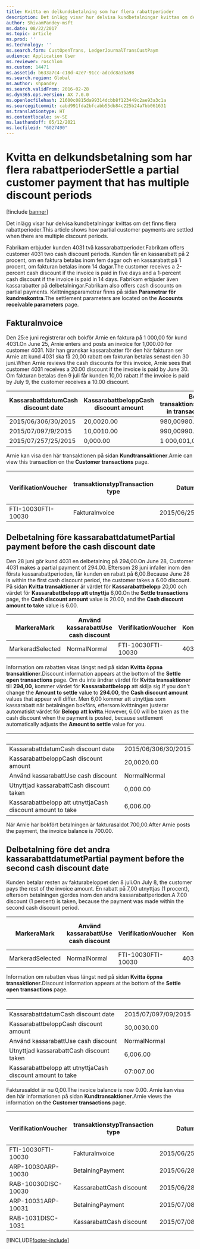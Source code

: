 ```yaml
---
title: Kvitta en delkundsbetalning som har flera rabattperioder
description: Det inlägg visar hur delvisa kundbetalningar kvittas om det finns flera rabattperioder.
author: ShivamPandey-msft
ms.date: 08/22/2017
ms.topic: article
ms.prod: ''
ms.technology: ''
ms.search.form: CustOpenTrans, LedgerJournalTransCustPaym
audience: Application User
ms.reviewer: roschlom
ms.custom: 14471
ms.assetid: b633a7c4-c18d-42e7-91cc-adcdc8a3ba98
ms.search.region: Global
ms.author: shpandey
ms.search.validFrom: 2016-02-28
ms.dyn365.ops.version: AX 7.0.0
ms.openlocfilehash: 21600c0815da99314dcbb8f123449c2ae93a3c1a
ms.sourcegitcommit: cabd991fda2bfcabb55db84c225b24a7bb061631
ms.translationtype: HT
ms.contentlocale: sv-SE
ms.lasthandoff: 05/12/2021
ms.locfileid: "6027490"
---
```

# <a name="settle-a-partial-customer-payment-that-has-multiple-discount-periods"></a><span data-ttu-id="e68fd-103">Kvitta en delkundsbetalning som har flera rabattperioder</span><span class="sxs-lookup"><span data-stu-id="e68fd-103">Settle a partial customer payment that has multiple discount periods</span></span>

[!include [banner](../includes/banner.md)]

<span data-ttu-id="e68fd-104">Det inlägg visar hur delvisa kundbetalningar kvittas om det finns flera rabattperioder.</span><span class="sxs-lookup"><span data-stu-id="e68fd-104">This article shows how partial customer payments are settled when there are multiple discount periods.</span></span>

<span data-ttu-id="e68fd-105">Fabrikam erbjuder kunden 4031 två kassarabattperioder.</span><span class="sxs-lookup"><span data-stu-id="e68fd-105">Fabrikam offers customer 4031 two cash discount periods.</span></span> <span data-ttu-id="e68fd-106">Kunden får en kassarabatt på 2 procent, om en faktura betalas inom fem dagar och en kassarabatt på 1 procent, om fakturan betalas inom 14 dagar.</span><span class="sxs-lookup"><span data-stu-id="e68fd-106">The customer receives a 2-percent cash discount if the invoice is paid in five days and a 1-percent cash discount if the invoice is paid in 14 days.</span></span> <span data-ttu-id="e68fd-107">Fabrikam erbjuder även kassarabatter på delbetalningar.</span><span class="sxs-lookup"><span data-stu-id="e68fd-107">Fabrikam also offers cash discounts on partial payments.</span></span> <span data-ttu-id="e68fd-108">Kvittningsparametrar finns på sidan **Parametrar för kundreskontra**.</span><span class="sxs-lookup"><span data-stu-id="e68fd-108">The settlement parameters are located on the **Accounts receivable parameters** page.</span></span>

## <a name="invoice"></a><span data-ttu-id="e68fd-109">Faktura</span><span class="sxs-lookup"><span data-stu-id="e68fd-109">Invoice</span></span>
<span data-ttu-id="e68fd-110">Den 25:e juni registrerar och bokför Arnie en faktura på 1 000,00 för kund 4031.</span><span class="sxs-lookup"><span data-stu-id="e68fd-110">On June 25, Arnie enters and posts an invoice for 1,000.00 for customer 4031.</span></span> <span data-ttu-id="e68fd-111">När han granskar kassarabatter för den här fakturan ser Arnie att kund 4031 ska få 20,00 rabatt om fakturan betalas senast den 30 juni.</span><span class="sxs-lookup"><span data-stu-id="e68fd-111">When Arnie reviews the cash discounts for this invoice, Arnie sees that customer 4031 receives a 20.00 discount if the invoice is paid by June 30.</span></span> <span data-ttu-id="e68fd-112">Om fakturan betalas den 9 juli får kunden 10,00 rabatt.</span><span class="sxs-lookup"><span data-stu-id="e68fd-112">If the invoice is paid by July 9, the customer receives a 10.00 discount.</span></span>

| <span data-ttu-id="e68fd-113">Kassarabattdatum</span><span class="sxs-lookup"><span data-stu-id="e68fd-113">Cash discount date</span></span> | <span data-ttu-id="e68fd-114">Kassarabattbelopp</span><span class="sxs-lookup"><span data-stu-id="e68fd-114">Cash discount amount</span></span> | <span data-ttu-id="e68fd-115">Belopp i transaktionsvalutan</span><span class="sxs-lookup"><span data-stu-id="e68fd-115">Amount in transaction currency</span></span> |
|--------------------|----------------------|--------------------------------|
| <span data-ttu-id="e68fd-116">2015/06/30</span><span class="sxs-lookup"><span data-stu-id="e68fd-116">6/30/2015</span></span>          | <span data-ttu-id="e68fd-117">20,00</span><span class="sxs-lookup"><span data-stu-id="e68fd-117">20.00</span></span>                | <span data-ttu-id="e68fd-118">980,00</span><span class="sxs-lookup"><span data-stu-id="e68fd-118">980.00</span></span>                         |
| <span data-ttu-id="e68fd-119">2015/07/09</span><span class="sxs-lookup"><span data-stu-id="e68fd-119">7/9/2015</span></span>           | <span data-ttu-id="e68fd-120">10,00</span><span class="sxs-lookup"><span data-stu-id="e68fd-120">10.00</span></span>                | <span data-ttu-id="e68fd-121">990,00</span><span class="sxs-lookup"><span data-stu-id="e68fd-121">990.00</span></span>                         |
| <span data-ttu-id="e68fd-122">2015/07/25</span><span class="sxs-lookup"><span data-stu-id="e68fd-122">7/25/2015</span></span>          | <span data-ttu-id="e68fd-123">0,00</span><span class="sxs-lookup"><span data-stu-id="e68fd-123">0.00</span></span>                 | <span data-ttu-id="e68fd-124">1 000,00</span><span class="sxs-lookup"><span data-stu-id="e68fd-124">1,000.00</span></span>                       |

<span data-ttu-id="e68fd-125">Arnie kan visa den här transaktionen på sidan **Kundtransaktioner**.</span><span class="sxs-lookup"><span data-stu-id="e68fd-125">Arnie can view this transaction on the **Customer transactions** page.</span></span>

| <span data-ttu-id="e68fd-126">Verifikation</span><span class="sxs-lookup"><span data-stu-id="e68fd-126">Voucher</span></span>   | <span data-ttu-id="e68fd-127">transaktionstyp</span><span class="sxs-lookup"><span data-stu-id="e68fd-127">Transaction type</span></span> | <span data-ttu-id="e68fd-128">Datum</span><span class="sxs-lookup"><span data-stu-id="e68fd-128">Date</span></span>      | <span data-ttu-id="e68fd-129">Faktura</span><span class="sxs-lookup"><span data-stu-id="e68fd-129">Invoice</span></span> | <span data-ttu-id="e68fd-130">Debetbelopp i transaktionsvaluta</span><span class="sxs-lookup"><span data-stu-id="e68fd-130">Amount in transaction currency debit</span></span> | <span data-ttu-id="e68fd-131">Kreditbelopp i transaktionsvaluta</span><span class="sxs-lookup"><span data-stu-id="e68fd-131">Amount in transaction currency credit</span></span> | <span data-ttu-id="e68fd-132">Saldo</span><span class="sxs-lookup"><span data-stu-id="e68fd-132">Balance</span></span>  | <span data-ttu-id="e68fd-133">Valuta</span><span class="sxs-lookup"><span data-stu-id="e68fd-133">Currency</span></span> |
|-----------|------------------|-----------|---------|--------------------------------------|---------------------------------------|----------|----------|
| <span data-ttu-id="e68fd-134">FTI-10030</span><span class="sxs-lookup"><span data-stu-id="e68fd-134">FTI-10030</span></span> | <span data-ttu-id="e68fd-135">Faktura</span><span class="sxs-lookup"><span data-stu-id="e68fd-135">Invoice</span></span>          | <span data-ttu-id="e68fd-136">2015/06/25</span><span class="sxs-lookup"><span data-stu-id="e68fd-136">6/25/2015</span></span> | <span data-ttu-id="e68fd-137">10030</span><span class="sxs-lookup"><span data-stu-id="e68fd-137">10030</span></span>   | <span data-ttu-id="e68fd-138">1 000,00</span><span class="sxs-lookup"><span data-stu-id="e68fd-138">1,000.00</span></span>                             |                                       | <span data-ttu-id="e68fd-139">1 000,00</span><span class="sxs-lookup"><span data-stu-id="e68fd-139">1,000.00</span></span> | <span data-ttu-id="e68fd-140">USD</span><span class="sxs-lookup"><span data-stu-id="e68fd-140">USD</span></span>      |

## <a name="partial-payment-before-the-cash-discount-date"></a><span data-ttu-id="e68fd-141">Delbetalning före kassarabattdatumet</span><span class="sxs-lookup"><span data-stu-id="e68fd-141">Partial payment before the cash discount date</span></span>
<span data-ttu-id="e68fd-142">Den 28 juni gör kund 4031 en delbetalning på 294,00.</span><span class="sxs-lookup"><span data-stu-id="e68fd-142">On June 28, Customer 4031 makes a partial payment of 294.00.</span></span> <span data-ttu-id="e68fd-143">Eftersom 28 juni infaller inom den första kassarabattperioden, får kunden en rabatt på 6,00.</span><span class="sxs-lookup"><span data-stu-id="e68fd-143">Because June 28 is within the first cash discount period, the customer takes a 6.00 discount.</span></span> <span data-ttu-id="e68fd-144">På sidan **Kvitta transaktioner** är värdet för **Kassarabattbelopp** 20,00 och värdet för **Kassarabattbelopp att utnyttja** 6,00.</span><span class="sxs-lookup"><span data-stu-id="e68fd-144">On the **Settle transactions** page, the **Cash discount amount** value is 20.00, and the **Cash discount amount to take** value is 6.00.</span></span>

| <span data-ttu-id="e68fd-145">Markera</span><span class="sxs-lookup"><span data-stu-id="e68fd-145">Mark</span></span>     | <span data-ttu-id="e68fd-146">Använd kassarabatt</span><span class="sxs-lookup"><span data-stu-id="e68fd-146">Use cash discount</span></span> | <span data-ttu-id="e68fd-147">Verifikation</span><span class="sxs-lookup"><span data-stu-id="e68fd-147">Voucher</span></span>   | <span data-ttu-id="e68fd-148">Konto</span><span class="sxs-lookup"><span data-stu-id="e68fd-148">Account</span></span> | <span data-ttu-id="e68fd-149">Datum</span><span class="sxs-lookup"><span data-stu-id="e68fd-149">Date</span></span>      | <span data-ttu-id="e68fd-150">Förfallodatum</span><span class="sxs-lookup"><span data-stu-id="e68fd-150">Due date</span></span>  | <span data-ttu-id="e68fd-151">Faktura</span><span class="sxs-lookup"><span data-stu-id="e68fd-151">Invoice</span></span> | <span data-ttu-id="e68fd-152">Belopp i transaktionsvalutan</span><span class="sxs-lookup"><span data-stu-id="e68fd-152">Amount in transaction currency</span></span> | <span data-ttu-id="e68fd-153">Valuta</span><span class="sxs-lookup"><span data-stu-id="e68fd-153">Currency</span></span> | <span data-ttu-id="e68fd-154">Belopp att kvitta</span><span class="sxs-lookup"><span data-stu-id="e68fd-154">Amount to settle</span></span> |
|----------|-------------------|-----------|---------|-----------|-----------|---------|--------------------------------|----------|------------------|
| <span data-ttu-id="e68fd-155">Markerad</span><span class="sxs-lookup"><span data-stu-id="e68fd-155">Selected</span></span> | <span data-ttu-id="e68fd-156">Normal</span><span class="sxs-lookup"><span data-stu-id="e68fd-156">Normal</span></span>            | <span data-ttu-id="e68fd-157">FTI-10030</span><span class="sxs-lookup"><span data-stu-id="e68fd-157">FTI-10030</span></span> | <span data-ttu-id="e68fd-158">4031</span><span class="sxs-lookup"><span data-stu-id="e68fd-158">4031</span></span>    | <span data-ttu-id="e68fd-159">2015/06/25</span><span class="sxs-lookup"><span data-stu-id="e68fd-159">6/25/2015</span></span> | <span data-ttu-id="e68fd-160">2015/07/25</span><span class="sxs-lookup"><span data-stu-id="e68fd-160">7/25/2015</span></span> | <span data-ttu-id="e68fd-161">10030</span><span class="sxs-lookup"><span data-stu-id="e68fd-161">10030</span></span>   | <span data-ttu-id="e68fd-162">1 000,00</span><span class="sxs-lookup"><span data-stu-id="e68fd-162">1,000.00</span></span>                       | <span data-ttu-id="e68fd-163">USD</span><span class="sxs-lookup"><span data-stu-id="e68fd-163">USD</span></span>      | <span data-ttu-id="e68fd-164">294,00</span><span class="sxs-lookup"><span data-stu-id="e68fd-164">294.00</span></span>           |

<span data-ttu-id="e68fd-165">Information om rabatten visas längst ned på sidan **Kvitta öppna transaktioner**.</span><span class="sxs-lookup"><span data-stu-id="e68fd-165">Discount information appears at the bottom of the **Settle open transactions** page.</span></span> <span data-ttu-id="e68fd-166">Om du inte ändrar värdet för **Kvitta transaktioner** till **294,00**, kommer värdet för **Kassarabattbelopp** att skilja sig.</span><span class="sxs-lookup"><span data-stu-id="e68fd-166">If you don't change the **Amount to settle** value to **294.00**, the **Cash discount amount** values that appear will differ.</span></span> <span data-ttu-id="e68fd-167">Men 6,00 kommer att utnyttjas som kassarabatt när betalningen bokförs, eftersom kvittningen justerar automatiskt värdet för **Belopp att kvitta**.</span><span class="sxs-lookup"><span data-stu-id="e68fd-167">However, 6.00 will be taken as the cash discount when the payment is posted, because settlement automatically adjusts the **Amount to settle** value for you.</span></span>

| &nbsp;                       | &nbsp;    |
|------------------------------|-----------|
| <span data-ttu-id="e68fd-168">Kassarabattdatum</span><span class="sxs-lookup"><span data-stu-id="e68fd-168">Cash discount date</span></span>           | <span data-ttu-id="e68fd-169">2015/06/30</span><span class="sxs-lookup"><span data-stu-id="e68fd-169">6/30/2015</span></span> |
| <span data-ttu-id="e68fd-170">Kassarabattbelopp</span><span class="sxs-lookup"><span data-stu-id="e68fd-170">Cash discount amount</span></span>         | <span data-ttu-id="e68fd-171">20,00</span><span class="sxs-lookup"><span data-stu-id="e68fd-171">20.00</span></span>     |
| <span data-ttu-id="e68fd-172">Använd kassarabatt</span><span class="sxs-lookup"><span data-stu-id="e68fd-172">Use cash discount</span></span>            | <span data-ttu-id="e68fd-173">Normal</span><span class="sxs-lookup"><span data-stu-id="e68fd-173">Normal</span></span>    |
| <span data-ttu-id="e68fd-174">Utnyttjad kassarabatt</span><span class="sxs-lookup"><span data-stu-id="e68fd-174">Cash discount taken</span></span>          | <span data-ttu-id="e68fd-175">0,00</span><span class="sxs-lookup"><span data-stu-id="e68fd-175">0.00</span></span>      |
| <span data-ttu-id="e68fd-176">Kassarabattbelopp att utnyttja</span><span class="sxs-lookup"><span data-stu-id="e68fd-176">Cash discount amount to take</span></span> | <span data-ttu-id="e68fd-177">6,00</span><span class="sxs-lookup"><span data-stu-id="e68fd-177">6.00</span></span>      |

<span data-ttu-id="e68fd-178">När Arnie har bokfört betalningen är fakturasaldot 700,00.</span><span class="sxs-lookup"><span data-stu-id="e68fd-178">After Arnie posts the payment, the invoice balance is 700.00.</span></span>

## <a name="partial-payment-before-the-second-cash-discount-date"></a><span data-ttu-id="e68fd-179">Delbetalning före det andra kassarabattdatumet</span><span class="sxs-lookup"><span data-stu-id="e68fd-179">Partial payment before the second cash discount date</span></span>
<span data-ttu-id="e68fd-180">Kunden betalar resten av fakturabeloppet den 8 juli.</span><span class="sxs-lookup"><span data-stu-id="e68fd-180">On July 8, the customer pays the rest of the invoice amount.</span></span> <span data-ttu-id="e68fd-181">En rabatt på 7,00 utnyttjas (1 procent), eftersom betalningen gjordes inom den andra kassarabattperioden.</span><span class="sxs-lookup"><span data-stu-id="e68fd-181">A 7.00 discount (1 percent) is taken, because the payment was made within the second cash discount period.</span></span>

| <span data-ttu-id="e68fd-182">Markera</span><span class="sxs-lookup"><span data-stu-id="e68fd-182">Mark</span></span>     | <span data-ttu-id="e68fd-183">Använd kassarabatt</span><span class="sxs-lookup"><span data-stu-id="e68fd-183">Use cash discount</span></span> | <span data-ttu-id="e68fd-184">Verifikation</span><span class="sxs-lookup"><span data-stu-id="e68fd-184">Voucher</span></span>   | <span data-ttu-id="e68fd-185">Konto</span><span class="sxs-lookup"><span data-stu-id="e68fd-185">Account</span></span> | <span data-ttu-id="e68fd-186">Datum</span><span class="sxs-lookup"><span data-stu-id="e68fd-186">Date</span></span>      | <span data-ttu-id="e68fd-187">Förfallodatum</span><span class="sxs-lookup"><span data-stu-id="e68fd-187">Due date</span></span>  | <span data-ttu-id="e68fd-188">Faktura</span><span class="sxs-lookup"><span data-stu-id="e68fd-188">Invoice</span></span> | <span data-ttu-id="e68fd-189">Debetbelopp i transaktionsvaluta</span><span class="sxs-lookup"><span data-stu-id="e68fd-189">Amount in transaction currency debit</span></span> | <span data-ttu-id="e68fd-190">Kreditbelopp i transaktionsvaluta</span><span class="sxs-lookup"><span data-stu-id="e68fd-190">Amount in transaction currency credit</span></span> | <span data-ttu-id="e68fd-191">Valuta</span><span class="sxs-lookup"><span data-stu-id="e68fd-191">Currency</span></span> | <span data-ttu-id="e68fd-192">Belopp att kvitta</span><span class="sxs-lookup"><span data-stu-id="e68fd-192">Amount to settle</span></span> |
|----------|-------------------|-----------|---------|-----------|-----------|---------|--------------------------------------|---------------------------------------|----------|------------------|
| <span data-ttu-id="e68fd-193">Markerad</span><span class="sxs-lookup"><span data-stu-id="e68fd-193">Selected</span></span> | <span data-ttu-id="e68fd-194">Normal</span><span class="sxs-lookup"><span data-stu-id="e68fd-194">Normal</span></span>            | <span data-ttu-id="e68fd-195">FTI-10030</span><span class="sxs-lookup"><span data-stu-id="e68fd-195">FTI-10030</span></span> | <span data-ttu-id="e68fd-196">4031</span><span class="sxs-lookup"><span data-stu-id="e68fd-196">4031</span></span>    | <span data-ttu-id="e68fd-197">2015/06/25</span><span class="sxs-lookup"><span data-stu-id="e68fd-197">6/25/2015</span></span> | <span data-ttu-id="e68fd-198">2015/07/25</span><span class="sxs-lookup"><span data-stu-id="e68fd-198">7/25/2015</span></span> | <span data-ttu-id="e68fd-199">10030</span><span class="sxs-lookup"><span data-stu-id="e68fd-199">10030</span></span>   | <span data-ttu-id="e68fd-200">700,00</span><span class="sxs-lookup"><span data-stu-id="e68fd-200">700.00</span></span>                               |                                       | <span data-ttu-id="e68fd-201">USD</span><span class="sxs-lookup"><span data-stu-id="e68fd-201">USD</span></span>      | <span data-ttu-id="e68fd-202">693,00</span><span class="sxs-lookup"><span data-stu-id="e68fd-202">693.00</span></span>           |

<span data-ttu-id="e68fd-203">Information om rabatten visas längst ned på sidan **Kvitta öppna transaktioner**.</span><span class="sxs-lookup"><span data-stu-id="e68fd-203">Discount information appears at the bottom of the **Settle open transactions** page.</span></span>

| &nbsp;                       | &nbsp;    |
|------------------------------|-----------|
| <span data-ttu-id="e68fd-204">Kassarabattdatum</span><span class="sxs-lookup"><span data-stu-id="e68fd-204">Cash discount date</span></span>           | <span data-ttu-id="e68fd-205">2015/07/09</span><span class="sxs-lookup"><span data-stu-id="e68fd-205">7/09/2015</span></span> |
| <span data-ttu-id="e68fd-206">Kassarabattbelopp</span><span class="sxs-lookup"><span data-stu-id="e68fd-206">Cash discount amount</span></span>         | <span data-ttu-id="e68fd-207">30,00</span><span class="sxs-lookup"><span data-stu-id="e68fd-207">30.00</span></span>     |
| <span data-ttu-id="e68fd-208">Använd kassarabatt</span><span class="sxs-lookup"><span data-stu-id="e68fd-208">Use cash discount</span></span>            | <span data-ttu-id="e68fd-209">Normal</span><span class="sxs-lookup"><span data-stu-id="e68fd-209">Normal</span></span>    |
| <span data-ttu-id="e68fd-210">Utnyttjad kassarabatt</span><span class="sxs-lookup"><span data-stu-id="e68fd-210">Cash discount taken</span></span>          | <span data-ttu-id="e68fd-211">6,00</span><span class="sxs-lookup"><span data-stu-id="e68fd-211">6.00</span></span>      |
| <span data-ttu-id="e68fd-212">Kassarabattbelopp att utnyttja</span><span class="sxs-lookup"><span data-stu-id="e68fd-212">Cash discount amount to take</span></span> | <span data-ttu-id="e68fd-213">07:00</span><span class="sxs-lookup"><span data-stu-id="e68fd-213">7.00</span></span>      |

<span data-ttu-id="e68fd-214">Fakturasaldot är nu 0,00.</span><span class="sxs-lookup"><span data-stu-id="e68fd-214">The invoice balance is now 0.00.</span></span> <span data-ttu-id="e68fd-215">Arnie kan visa den här informationen på sidan **Kundtransaktioner**.</span><span class="sxs-lookup"><span data-stu-id="e68fd-215">Arnie views the information on the **Customer transactions** page.</span></span>

| <span data-ttu-id="e68fd-216">Verifikation</span><span class="sxs-lookup"><span data-stu-id="e68fd-216">Voucher</span></span>    | <span data-ttu-id="e68fd-217">transaktionstyp</span><span class="sxs-lookup"><span data-stu-id="e68fd-217">Transaction type</span></span> | <span data-ttu-id="e68fd-218">Datum</span><span class="sxs-lookup"><span data-stu-id="e68fd-218">Date</span></span>      | <span data-ttu-id="e68fd-219">Faktura</span><span class="sxs-lookup"><span data-stu-id="e68fd-219">Invoice</span></span> | <span data-ttu-id="e68fd-220">Debetbelopp i transaktionsvaluta</span><span class="sxs-lookup"><span data-stu-id="e68fd-220">Amount in transaction currency debit</span></span> | <span data-ttu-id="e68fd-221">Kreditbelopp i transaktionsvaluta</span><span class="sxs-lookup"><span data-stu-id="e68fd-221">Amount in transaction currency credit</span></span> | <span data-ttu-id="e68fd-222">Saldo</span><span class="sxs-lookup"><span data-stu-id="e68fd-222">Balance</span></span> | <span data-ttu-id="e68fd-223">Valuta</span><span class="sxs-lookup"><span data-stu-id="e68fd-223">Currency</span></span> |
|------------|------------------|-----------|---------|--------------------------------------|---------------------------------------|---------|----------|
| <span data-ttu-id="e68fd-224">FTI-10030</span><span class="sxs-lookup"><span data-stu-id="e68fd-224">FTI-10030</span></span>  | <span data-ttu-id="e68fd-225">Faktura</span><span class="sxs-lookup"><span data-stu-id="e68fd-225">Invoice</span></span>          | <span data-ttu-id="e68fd-226">2015/06/25</span><span class="sxs-lookup"><span data-stu-id="e68fd-226">6/25/2015</span></span> | <span data-ttu-id="e68fd-227">10030</span><span class="sxs-lookup"><span data-stu-id="e68fd-227">10030</span></span>   | <span data-ttu-id="e68fd-228">1 000,00</span><span class="sxs-lookup"><span data-stu-id="e68fd-228">1,000.00</span></span>                             |                                       | <span data-ttu-id="e68fd-229">0,00</span><span class="sxs-lookup"><span data-stu-id="e68fd-229">0.00</span></span>    | <span data-ttu-id="e68fd-230">USD</span><span class="sxs-lookup"><span data-stu-id="e68fd-230">USD</span></span>      |
| <span data-ttu-id="e68fd-231">ARP-10030</span><span class="sxs-lookup"><span data-stu-id="e68fd-231">ARP-10030</span></span>  |  <span data-ttu-id="e68fd-232">Betalning</span><span class="sxs-lookup"><span data-stu-id="e68fd-232">Payment</span></span>         | <span data-ttu-id="e68fd-233">2015/06/28</span><span class="sxs-lookup"><span data-stu-id="e68fd-233">6/28/2015</span></span> |         |                                      | <span data-ttu-id="e68fd-234">294,00</span><span class="sxs-lookup"><span data-stu-id="e68fd-234">294.00</span></span>                                | <span data-ttu-id="e68fd-235">0,00</span><span class="sxs-lookup"><span data-stu-id="e68fd-235">0.00</span></span>    | <span data-ttu-id="e68fd-236">USD</span><span class="sxs-lookup"><span data-stu-id="e68fd-236">USD</span></span>      |
| <span data-ttu-id="e68fd-237">RAB-10030</span><span class="sxs-lookup"><span data-stu-id="e68fd-237">DISC-10030</span></span> |  <span data-ttu-id="e68fd-238">Kassarabatt</span><span class="sxs-lookup"><span data-stu-id="e68fd-238">Cash discount</span></span>   | <span data-ttu-id="e68fd-239">2015/06/28</span><span class="sxs-lookup"><span data-stu-id="e68fd-239">6/28/2015</span></span> |         |                                      | <span data-ttu-id="e68fd-240">6,00</span><span class="sxs-lookup"><span data-stu-id="e68fd-240">6.00</span></span>                                  | <span data-ttu-id="e68fd-241">0,00</span><span class="sxs-lookup"><span data-stu-id="e68fd-241">0.00</span></span>    | <span data-ttu-id="e68fd-242">USD</span><span class="sxs-lookup"><span data-stu-id="e68fd-242">USD</span></span>      |
| <span data-ttu-id="e68fd-243">ARP-10031</span><span class="sxs-lookup"><span data-stu-id="e68fd-243">ARP-10031</span></span>  |  <span data-ttu-id="e68fd-244">Betalning</span><span class="sxs-lookup"><span data-stu-id="e68fd-244">Payment</span></span>         | <span data-ttu-id="e68fd-245">2015/07/08</span><span class="sxs-lookup"><span data-stu-id="e68fd-245">7/8/2015</span></span>  |         |                                      | <span data-ttu-id="e68fd-246">693,00</span><span class="sxs-lookup"><span data-stu-id="e68fd-246">693.00</span></span>                                | <span data-ttu-id="e68fd-247">0,00</span><span class="sxs-lookup"><span data-stu-id="e68fd-247">0.00</span></span>    | <span data-ttu-id="e68fd-248">USD</span><span class="sxs-lookup"><span data-stu-id="e68fd-248">USD</span></span>      |
| <span data-ttu-id="e68fd-249">RAB-1031</span><span class="sxs-lookup"><span data-stu-id="e68fd-249">DISC-1031</span></span>  |  <span data-ttu-id="e68fd-250">Kassarabatt</span><span class="sxs-lookup"><span data-stu-id="e68fd-250">Cash discount</span></span>   | <span data-ttu-id="e68fd-251">2015/07/08</span><span class="sxs-lookup"><span data-stu-id="e68fd-251">7/8/2015</span></span>  |         |                                      | <span data-ttu-id="e68fd-252">07:00</span><span class="sxs-lookup"><span data-stu-id="e68fd-252">7.00</span></span>                                  | <span data-ttu-id="e68fd-253">0,00</span><span class="sxs-lookup"><span data-stu-id="e68fd-253">0.00</span></span>    | <span data-ttu-id="e68fd-254">USD</span><span class="sxs-lookup"><span data-stu-id="e68fd-254">USD</span></span>      |







[!INCLUDE[footer-include](../../includes/footer-banner.md)]